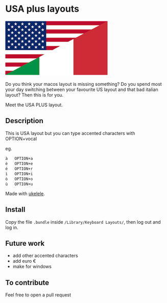 # USA plus layouts

![usa_plus](/res/usa_ita.png)

Do you think your macos layout is missing something? Do you spend most your
day switching between your favourite US layout and that bad italian layout?
Then this is for you.

Meet the USA PLUS layout.

## Description

This is USA layout but you can type accented characters with OPTION+vocal

eg.
```
à   OPTION+a
è   OPTION+e
é   OPTION+r
ì   OPTION+i
ò   OPTION+o
ù   OPTION+u
```

Made with [ukelele](https://software.sil.org/ukelele/).

## Install

Copy the file `.bundle` inside `/Library/Keyboard Layouts/`, then log out and log in.

## Future work

- add other accented characters
- add euro €
- make for windows

## To contribute

Feel free to open a pull request